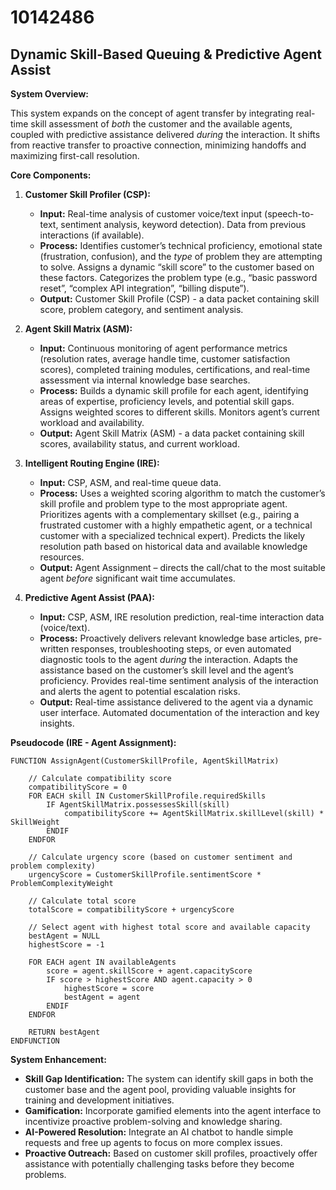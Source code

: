 # 10142486

## Dynamic Skill-Based Queuing & Predictive Agent Assist

**System Overview:**

This system expands on the concept of agent transfer by integrating real-time skill assessment of *both* the customer and the available agents, coupled with predictive assistance delivered *during* the interaction. It shifts from reactive transfer to proactive connection, minimizing handoffs and maximizing first-call resolution.

**Core Components:**

1.  **Customer Skill Profiler (CSP):**
    *   **Input:** Real-time analysis of customer voice/text input (speech-to-text, sentiment analysis, keyword detection).  Data from previous interactions (if available).
    *   **Process:**  Identifies customer’s technical proficiency, emotional state (frustration, confusion), and the *type* of problem they are attempting to solve.  Assigns a dynamic “skill score” to the customer based on these factors.  Categorizes the problem type (e.g., “basic password reset”, “complex API integration”, “billing dispute”).
    *   **Output:** Customer Skill Profile (CSP) - a data packet containing skill score, problem category, and sentiment analysis.

2.  **Agent Skill Matrix (ASM):**
    *   **Input:** Continuous monitoring of agent performance metrics (resolution rates, average handle time, customer satisfaction scores), completed training modules, certifications, and real-time assessment via internal knowledge base searches.
    *   **Process:**  Builds a dynamic skill profile for each agent, identifying areas of expertise, proficiency levels, and potential skill gaps. Assigns weighted scores to different skills.  Monitors agent’s current workload and availability.
    *   **Output:** Agent Skill Matrix (ASM) - a data packet containing skill scores, availability status, and current workload.

3.  **Intelligent Routing Engine (IRE):**
    *   **Input:** CSP, ASM, and real-time queue data.
    *   **Process:**  Uses a weighted scoring algorithm to match the customer’s skill profile and problem type to the most appropriate agent. Prioritizes agents with a complementary skillset (e.g., pairing a frustrated customer with a highly empathetic agent, or a technical customer with a specialized technical expert).  Predicts the likely resolution path based on historical data and available knowledge resources.
    *   **Output:** Agent Assignment – directs the call/chat to the most suitable agent *before* significant wait time accumulates.

4.  **Predictive Agent Assist (PAA):**
    *   **Input:** CSP, ASM, IRE resolution prediction, real-time interaction data (voice/text).
    *   **Process:**  Proactively delivers relevant knowledge base articles, pre-written responses, troubleshooting steps, or even automated diagnostic tools to the agent *during* the interaction. Adapts the assistance based on the customer’s skill level and the agent’s proficiency. Provides real-time sentiment analysis of the interaction and alerts the agent to potential escalation risks.
    *   **Output:**  Real-time assistance delivered to the agent via a dynamic user interface. Automated documentation of the interaction and key insights.

**Pseudocode (IRE - Agent Assignment):**

```
FUNCTION AssignAgent(CustomerSkillProfile, AgentSkillMatrix)

    // Calculate compatibility score
    compatibilityScore = 0
    FOR EACH skill IN CustomerSkillProfile.requiredSkills
        IF AgentSkillMatrix.possessesSkill(skill)
            compatibilityScore += AgentSkillMatrix.skillLevel(skill) * SkillWeight
        ENDIF
    ENDFOR

    // Calculate urgency score (based on customer sentiment and problem complexity)
    urgencyScore = CustomerSkillProfile.sentimentScore * ProblemComplexityWeight

    // Calculate total score
    totalScore = compatibilityScore + urgencyScore

    // Select agent with highest total score and available capacity
    bestAgent = NULL
    highestScore = -1

    FOR EACH agent IN availableAgents
        score = agent.skillScore + agent.capacityScore
        IF score > highestScore AND agent.capacity > 0
            highestScore = score
            bestAgent = agent
        ENDIF
    ENDFOR

    RETURN bestAgent
ENDFUNCTION
```

**System Enhancement:**

*   **Skill Gap Identification:**  The system can identify skill gaps in both the customer base and the agent pool, providing valuable insights for training and development initiatives.
*   **Gamification:** Incorporate gamified elements into the agent interface to incentivize proactive problem-solving and knowledge sharing.
*   **AI-Powered Resolution:** Integrate an AI chatbot to handle simple requests and free up agents to focus on more complex issues.
*   **Proactive Outreach:**  Based on customer skill profiles, proactively offer assistance with potentially challenging tasks before they become problems.